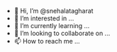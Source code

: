 - 👋 Hi, I’m @snehalatagharat
- 👀 I’m interested in ...
- 🌱 I’m currently learning ...
- 💞️ I’m looking to collaborate on ...
- 📫 How to reach me ...

<!---
snehalatagharat/snehalatagharat is a ✨ special ✨ repository because its `README.md` (this file) appears on your GitHub profile.
You can click the Preview link to take a look at your changes.
--->

